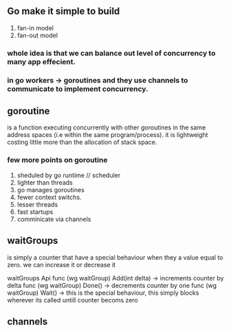 ## Go make it simple to build 
1. fan-in model
2. fan-out model

### whole idea is that we can balance out level of concurrency to many app effecient.

### in go workers -> goroutines and they use channels to communicate to implement concurrency.





## goroutine

is a function executing concurrently with other goroutines in the same address spaces (i.e within the same program/process).
it is lightweight costing little more than the allocation of stack space.


### few more points on goroutine
1. sheduled by go runtime // scheduler
2. lighter than threads
3. go manages goroutines
4. fewer context switchs.
5. lesser threads
6. fast startups
7. comminicate via channels


## waitGroups

is simply a counter that have a special behaviour when they a value equal to zero.
we can increase it or decrease it

waitGroups Api
func (wg waitGroup) Add(int delta) -> increments counter by delta
func (wg waitGroup) Done() -> decrements counter by one
func (wg waitGroup) Wait() -> this is the special behaviour, this simply blocks wherever its called untill counter becoms zero




## channels

